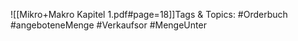 
![[Mikro+Makro Kapitel 1.pdf#page=18]]Tags & Topics:
   #Orderbuch
   #angeboteneMenge
   #Verkaufsor
   #MengeUnter